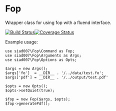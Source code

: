 Fop
===

Wrapper class for using fop with a fluend interface.

[![Build Status](https://travis-ci.org/siad007/Fop.png?branch=master)](https://travis-ci.org/siad007/Fop)[![Coverage Status](https://coveralls.io/repos/siad007/Fop/badge.png?branch=master)](https://coveralls.io/r/siad007/Fop?branch=master)

Example usage:
```
use siad007\Fop\Command as Fop;
use siad007\Fop\Arguments as Args;
use siad007\Fop\Options as Opts;

$args = new Args();
$args['fo']  = __DIR__ . '/../data/test.fo';
$args['pdf'] = __DIR__ . '/../output/test.pdf'

$opts = new Opts();
$opts->setQuiet(true);

$fop = new Fop($args, $opts);
$fop->generatePdf();
```
